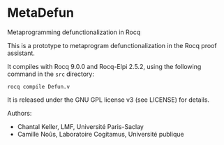 # MetaDefun
Metaprogramming defunctionalization in Rocq

This is a prototype to metaprogram defunctionalization in the Rocq proof
assistant.

It compiles with Rocq 9.0.0 and Rocq-Elpi 2.5.2, using the following
command in the `src` directory:
```
rocq compile Defun.v
```

It is released under the GNU GPL license v3 (see LICENSE) for details.

Authors:
- Chantal Keller, LMF, Université Paris-Saclay
- Camille Noûs, Laboratoire Cogitamus, Université publique

